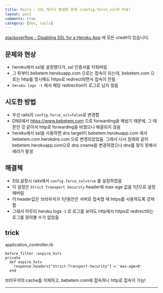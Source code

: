 ```yaml
---
title: Rails - SSL 제거시 발생한 문제 (config.force_ssl의 비밀)
layout: post
comments: true
category: [dev, rails]
--- 
```


[stackoverflow - Disabling SSL for a Heroku App][1] 에 모든 credit이 있습니다.

## 문제와 현상

- heroku에서 ssl을 설정했다가, ssl 인증서를 지워버림
- 그 뒤부터 bebetem.herokuapp.com 으로는 접속이 되는데, bebetem.com 으로는 http를 명시해도 https로 redirect되면서 접속이 안됨
- `heroku logs -t` 에서 해당 redirection이 로그로 남지 않음

## 시도한 방법

- 우선 rails의 `config.force_ssl=false`로 변경함
- DNS에서 https://www.bebetem.com 으로 forwarding을 해놨기 때문에, 그 때문인 것 같아서 http로 forwarding을 바꿨으나 해결되지 않음
- heroku에서 ssl을 사용하면 dns target이 bebetem.herokuapp.com 에서 bebetem.com.herokdns.com 으로 변경되었었음. 그래서 다시 원래와 같이 bebetem.herokuapp.com으로 dns cname을 변경하였으나 dns를 찾지 못해서 에러가 발생

## 해결책

- SSL설정시 rails에서 `config.force_ssl=true` 를 설정하였음
- 이 설정은 `Strict Transport Security` header에 max-age 값을 1년으로 설정해버림
- 이 header값은 브라우저가 1년동안은 서버로 접속할 때 https를 사용하도록 강제함
- 그래서 아무리 heroku logs -t 로 로그를 보아도 http에서 https로 redirect되는 로그를 찾아볼 수가 없었음


## trick

application_controller.rb

    before_filter :expire_hsts
    private
      def expire_hsts
        response.headers["Strict-Transport-Security"] = 'max-age=0'
      end


브라우저의 cache를 삭제하고, bebetem.com에 접속하니 http로 접속이 가능!





---


[1]: http://stackoverflow.com/questions/17776530/disabling-ssl-for-a-heroku-app
